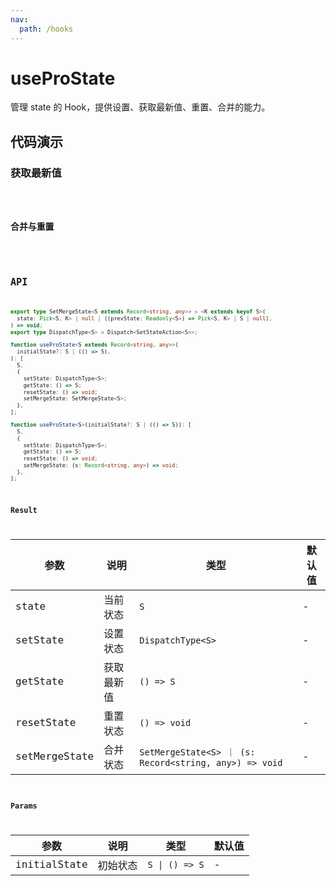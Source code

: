 ```yaml
---
nav:
  path: /hooks
---
```


# useProState

管理 state 的 Hook，提供设置、获取最新值、重置、合并的能力。

## 代码演示

### 获取最新值

<code src="./demo/demo1.tsx" />

### 合并与重置

<code src="./demo/demo2.tsx" />

## API

```typescript
export type SetMergeState<S extends Record<string, any>> = <K extends keyof S>(
  state: Pick<S, K> | null | ((prevState: Readonly<S>) => Pick<S, K> | S | null),
) => void;
export type DispatchType<S> = Dispatch<SetStateAction<S>>;

function useProState<S extends Record<string, any>>(
  initialState?: S | (() => S),
): [
  S,
  {
    setState: DispatchType<S>;
    getState: () => S;
    resetState: () => void;
    setMergeState: SetMergeState<S>;
  },
];

function useProState<S>(initialState?: S | (() => S)): [
  S,
  {
    setState: DispatchType<S>;
    getState: () => S;
    resetState: () => void;
    setMergeState: (s: Record<string, any>) => void;
  },
];
```

### Result

| 参数          | 说明       | 类型                                                   | 默认值 |
| ------------- | ---------- | ------------------------------------------------------ | ------ |
| state         | 当前状态   | `S`                                                    | -      |
| setState      | 设置状态   | `DispatchType<S>`                                      | -      |
| getState      | 获取最新值 | `() => S`                                              | -      |
| resetState    | 重置状态   | `() => void`                                           | -      |
| setMergeState | 合并状态   | `SetMergeState<S> ｜ (s: Record<string, any>) => void` | -      |

### Params

| 参数         | 说明     | 类型           | 默认值 |
| ------------ | -------- | -------------- | ------ |
| initialState | 初始状态 | `S \| () => S` | -      |
